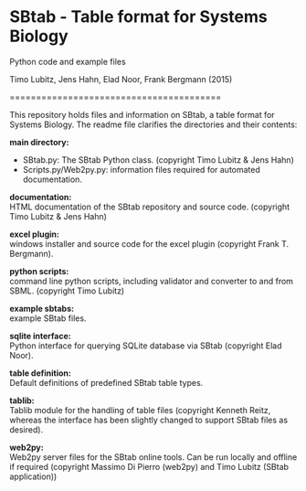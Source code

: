 SBtab - Table format for Systems Biology
========================================

Python code and example files

Timo Lubitz, Jens Hahn, Elad Noor, Frank Bergmann (2015)

========================================

This repository holds files and information on SBtab, a table format for
Systems Biology. The readme file clarifies the directories and their contents:

<b>main directory:</b>
- SBtab.py: The SBtab Python class. (copyright Timo Lubitz & Jens Hahn)
- Scripts.py/Web2py.py: information files required for automated documentation.

<b>documentation:</b><br>
HTML documentation of the SBtab repository and source code. (copyright Timo Lubitz & Jens Hahn)

<b>excel plugin:</b><br>
windows installer and source code for the excel plugin (copyright Frank T. Bergmann).

<b>python scripts:</b><br>
command line python scripts, including validator and converter to and from SBML. (copyright Timo Lubitz)

<b>example sbtabs:</b><br>
example SBtab files.

<b>sqlite interface:</b><br>
Python interface for querying SQLite database via SBtab (copyright Elad Noor).

<b>table definition:</b><br>
Default definitions of predefined SBtab table types.

<b>tablib:</b><br>
Tablib module for the handling of table files (copyright Kenneth Reitz, whereas the interface has been slightly changed to support SBtab files as desired).

<b>web2py:</b><br>
Web2py server files for the SBtab online tools. Can be run locally and offline if required (copyright Massimo Di Pierro (web2py) and Timo Lubitz (SBtab application))
